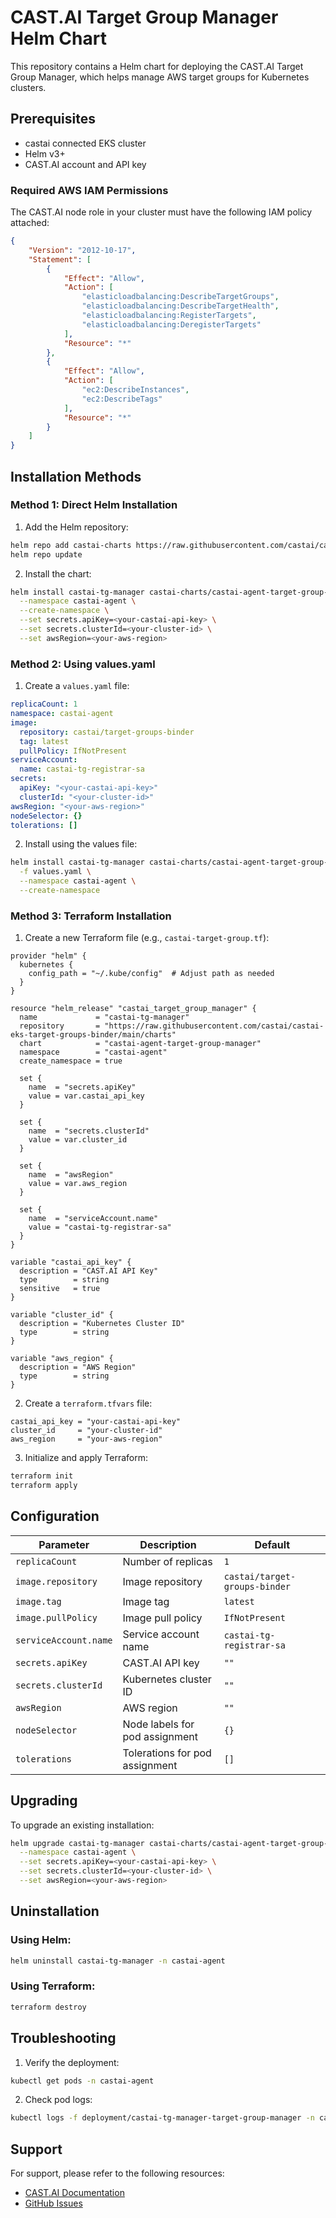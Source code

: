 # CAST.AI Target Group Manager Helm Chart

This repository contains a Helm chart for deploying the CAST.AI Target Group Manager, which helps manage AWS target groups for Kubernetes clusters.

## Prerequisites

- castai connected EKS cluster
- Helm v3+
- CAST.AI account and API key

### Required AWS IAM Permissions

The CAST.AI node role in your cluster must have the following IAM policy attached:

```json
{
    "Version": "2012-10-17",
    "Statement": [
        {
            "Effect": "Allow",
            "Action": [
                "elasticloadbalancing:DescribeTargetGroups",
                "elasticloadbalancing:DescribeTargetHealth",
                "elasticloadbalancing:RegisterTargets",
                "elasticloadbalancing:DeregisterTargets"
            ],
            "Resource": "*"
        },
        {
            "Effect": "Allow",
            "Action": [
                "ec2:DescribeInstances",
                "ec2:DescribeTags"
            ],
            "Resource": "*"
        }
    ]
}
```



## Installation Methods

### Method 1: Direct Helm Installation

1. Add the Helm repository:
```bash
helm repo add castai-charts https://raw.githubusercontent.com/castai/castai-eks-target-groups-binder/main/charts
helm repo update
```

2. Install the chart:
```bash
helm install castai-tg-manager castai-charts/castai-agent-target-group-manager \
  --namespace castai-agent \
  --create-namespace \
  --set secrets.apiKey=<your-castai-api-key> \
  --set secrets.clusterId=<your-cluster-id> \
  --set awsRegion=<your-aws-region>
```

### Method 2: Using values.yaml

1. Create a `values.yaml` file:
```yaml
replicaCount: 1
namespace: castai-agent
image:
  repository: castai/target-groups-binder
  tag: latest
  pullPolicy: IfNotPresent
serviceAccount:
  name: castai-tg-registrar-sa
secrets:
  apiKey: "<your-castai-api-key>"
  clusterId: "<your-cluster-id>"
awsRegion: "<your-aws-region>"
nodeSelector: {}
tolerations: []
```

2. Install using the values file:
```bash
helm install castai-tg-manager castai-charts/castai-agent-target-group-manager \
  -f values.yaml \
  --namespace castai-agent \
  --create-namespace
```

### Method 3: Terraform Installation

1. Create a new Terraform file (e.g., `castai-target-group.tf`):
```hcl
provider "helm" {
  kubernetes {
    config_path = "~/.kube/config"  # Adjust path as needed
  }
}

resource "helm_release" "castai_target_group_manager" {
  name             = "castai-tg-manager"
  repository       = "https://raw.githubusercontent.com/castai/castai-eks-target-groups-binder/main/charts"
  chart            = "castai-agent-target-group-manager"
  namespace        = "castai-agent"
  create_namespace = true

  set {
    name  = "secrets.apiKey"
    value = var.castai_api_key
  }

  set {
    name  = "secrets.clusterId"
    value = var.cluster_id
  }

  set {
    name  = "awsRegion"
    value = var.aws_region
  }

  set {
    name  = "serviceAccount.name"
    value = "castai-tg-registrar-sa"
  }
}

variable "castai_api_key" {
  description = "CAST.AI API Key"
  type        = string
  sensitive   = true
}

variable "cluster_id" {
  description = "Kubernetes Cluster ID"
  type        = string
}

variable "aws_region" {
  description = "AWS Region"
  type        = string
}
```

2. Create a `terraform.tfvars` file:
```hcl
castai_api_key = "your-castai-api-key"
cluster_id     = "your-cluster-id"
aws_region     = "your-aws-region"
```

3. Initialize and apply Terraform:
```bash
terraform init
terraform apply
```

## Configuration

| Parameter | Description | Default |
|-----------|-------------|---------|
| `replicaCount` | Number of replicas | `1` |
| `image.repository` | Image repository | `castai/target-groups-binder` |
| `image.tag` | Image tag | `latest` |
| `image.pullPolicy` | Image pull policy | `IfNotPresent` |
| `serviceAccount.name` | Service account name | `castai-tg-registrar-sa` |
| `secrets.apiKey` | CAST.AI API key | `""` |
| `secrets.clusterId` | Kubernetes cluster ID | `""` |
| `awsRegion` | AWS region | `""` |
| `nodeSelector` | Node labels for pod assignment | `{}` |
| `tolerations` | Tolerations for pod assignment | `[]` |

## Upgrading

To upgrade an existing installation:

```bash
helm upgrade castai-tg-manager castai-charts/castai-agent-target-group-manager \
  --namespace castai-agent \
  --set secrets.apiKey=<your-castai-api-key> \
  --set secrets.clusterId=<your-cluster-id> \
  --set awsRegion=<your-aws-region>
```

## Uninstallation

### Using Helm:
```bash
helm uninstall castai-tg-manager -n castai-agent
```

### Using Terraform:
```bash
terraform destroy
```

## Troubleshooting

1. Verify the deployment:
```bash
kubectl get pods -n castai-agent
```

2. Check pod logs:
```bash
kubectl logs -f deployment/castai-tg-manager-target-group-manager -n castai-agent
```

## Support

For support, please refer to the following resources:
- [CAST.AI Documentation](https://docs.cast.ai)
- [GitHub Issues](https://github.com/castai/castai-eks-target-groups-binder/issues)



